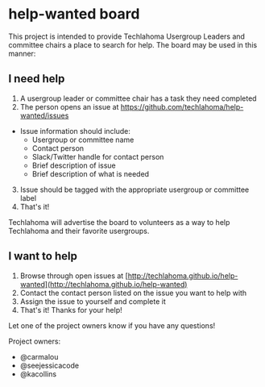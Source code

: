 # help-wanted board

This project is intended to provide Techlahoma Usergroup Leaders and committee chairs a place to search for help. The board may be used in this manner:

## I need help

  1. A usergroup leader or committee chair has a task they need completed
  2. The person opens an issue at https://github.com/techlahoma/help-wanted/issues

  - Issue information should include:
    - Usergroup or committee name
    - Contact person
    - Slack/Twitter handle for contact person
    - Brief description of issue
    - Brief description of what is needed

  3. Issue should be tagged with the appropriate usergroup or committee label
  4. That's it!

Techlahoma will advertise the board to volunteers as a way to help Techlahoma and their favorite usergroups.

## I want to help

  1. Browse through open issues at [http://techlahoma.github.io/help-wanted](http://techlahoma.github.io/help-wanted)
  2. Contact the contact person listed on the issue you want to help with
  3. Assign the issue to yourself and complete it
  4. That's it! Thanks for your help!


Let one of the project owners know if you have any questions!

Project owners:
* @carmalou
* @seejessicacode
* @kacollins
